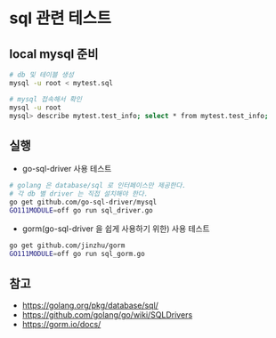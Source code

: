 # sql 관련 테스트

## local mysql 준비

```bash
# db 및 테이블 생성
mysql -u root < mytest.sql

# mysql 접속해서 확인
mysql -u root
mysql> describe mytest.test_info; select * from mytest.test_info;
```

## 실행

- go-sql-driver 사용 테스트

```bash
# golang 은 database/sql 로 인터페이스만 제공한다.
# 각 db 별 driver 는 직접 설치해야 한다.
go get github.com/go-sql-driver/mysql
GO111MODULE=off go run sql_driver.go
```

- gorm(go-sql-driver 을 쉽게 사용하기 위한) 사용 테스트

```bash
go get github.com/jinzhu/gorm
GO111MODULE=off go run sql_gorm.go
```

## 참고

- <https://golang.org/pkg/database/sql/>
- <https://github.com/golang/go/wiki/SQLDrivers>
- <https://gorm.io/docs/>
